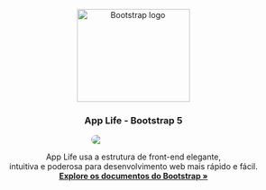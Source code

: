 <p align="center">
  <a href="https://getbootstrap.com/">
    <img src="https://getbootstrap.com/docs/5.1/assets/brand/bootstrap-logo-shadow.png" alt="Bootstrap logo" width="200" height="165">
  </a>
</p>

<h3 align="center">App Life - Bootstrap 5</h3>

<img style="margin: 0 auto;display: block;max-width: 150px;border-radius: 200px;" src="https://camo.githubusercontent.com/9d55d2a22b4639001a7585df1643c8cddc695cec9bc6c6401e00e4d64fc04c78/68747470733a2f2f69322e77702e636f6d2f696c6f7665636f64652e636f6d2e62722f77702d636f6e74656e742f75706c6f6164732f323032302f30332f706f73745f6f6b2e6769663f6669743d3230302532433230392673736c3d31" />

<p align="center">
  App Life usa a estrutura de front-end elegante, <br> intuitiva e poderosa para desenvolvimento web mais rápido e fácil.
  <br>
  <a href="https://getbootstrap.com/docs/5.1/"><strong>Explore os documentos do Bootstrap »</strong></a>
  <br>
  <br>
</p>
